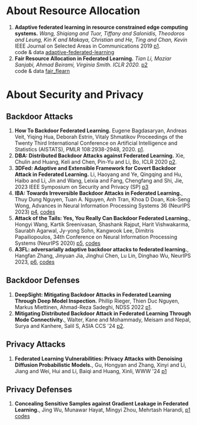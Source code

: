 # About Resource Allocation
1. **Adaptive federated learning in resource constrained edge computing systems.**  *Wang, Shiqiang and Tuor, Tiffany and Salonidis, Theodoros and Leung, Kin K and Makaya, Christian and He, Ting and Chan, Kevin* IEEE Journal on Selected Areas in Communications 2019 [p1](https://ieeexplore.ieee.org/document/8664630?denied=).  
code & data [adaptive-federated-learning](https://github.com/IBM/adaptive-federated-learning)
2. **Fair Resource Allocation in Federated Learning.**  	*Tian Li, Maziar Sanjabi, Ahmad Beirami, Virginia Smith. ICLR 2020.* [p2](https://arxiv.org/abs/1905.10497)  
 code & data [fair_flearn](https://github.com/litian96/fair_flearn)

# About Security and Privacy
## Backdoor Attacks
1. **How To Backdoor Federated Learning.**  Eugene Bagdasaryan, Andreas Veit, Yiqing Hua, Deborah Estrin, Vitaly Shmatikov Proceedings of the Twenty Third International Conference on Artificial Intelligence and Statistics  (AISTATS), PMLR 108:2938-2948, 2020. [p1](https://proceedings.mlr.press/v108/bagdasaryan20a.html).
2.  **DBA: Distributed Backdoor Attacks against Federated Learning.** Xie, Chulin and Huang, Keli and Chen, Pin-Yu and Li, Bo, ICLR 2020 [p2](https://openreview.net/pdf?id=rkgyS0VFvr).
3.  **3DFed: Adaptive and Extensible Framework for Covert Backdoor Attack in Federated Learning.** Li, Haoyang and Ye, Qingqing and Hu, Haibo and Li, Jin and Wang, Leixia and Fang, Chengfang and Shi, Jie, 2023 IEEE Symposium on Security and Privacy (SP) [p3](https://ieeexplore.ieee.org/document/10179401)
4.  **IBA: Towards Irreversible Backdoor Attacks in Federated Learning.**, Thuy Dung Nguyen, Tuan A. Nguyen, Anh Tran, Khoa D Doan, Kok-Seng Wong,  Advances in Neural Information Processing Systems 36 (NeurIPS 2023) [p4](https://proceedings.neurips.cc/paper_files/paper/2023/hash/d0c6bc641a56bebee9d985b937307367-Abstract-Conference.html), [codes](https://github.com/sail-research/iba)
5.  **Attack of the Tails: Yes, You Really Can Backdoor Federated Learning.**, Hongyi Wang, Kartik Sreenivasan, Shashank Rajput, Harit Vishwakarma, Saurabh Agarwal, Jy-yong Sohn, Kangwook Lee, Dimitris Papailiopoulos, 34th Conference on Neural Information Processing Systems (NeurIPS 2020) [p5](https://proceedings.neurips.cc/paper_files/paper/2020/hash/b8ffa41d4e492f0fad2f13e29e1762eb-Abstract.html), [codes](https://github.com/ksreenivasan/OOD_Federated_Learning)
6.  **A3FL: adversarially adaptive backdoor attacks to federated learning.**, Hangfan Zhang, Jinyuan Jia, Jinghui Chen, Lu Lin, Dinghao Wu, NeurIPS 2023, [p6](https://openreview.net/forum?id=S6ajVZy6FA), [codes](https://github.com/hfzhang31/A3FL)


## Backdoor Defenses
1. **DeepSight: Mitigating Backdoor Attacks in Federated Learning Through Deep Model Inspection.** Phillip Rieger, Thien Duc Nguyen, Markus Miettinen, Ahmad-Reza Sadeghi, NDSS 2022 [p1](https://arxiv.org/abs/2201.00763).
2. **Mitigating Distributed Backdoor Attack in Federated Learning Through Mode Connectivity.**, Walter, Kane and Mohammady, Meisam and Nepal, Surya and Kanhere, Salil S, ASIA CCS '24 [p2](https://dl.acm.org/doi/abs/10.1145/3634737.3637682?casa_token=3t1M1TpHN3YAAAAA:lDAw0-qF_zMsBDt8ST3bXe83QxAvlNoUE3MBB8S_6zePpWWF3drhshkszGCOQT06rB0uu9TVVXic).


## Privacy Attacks
1. **Federated Learning Vulnerabilities: Privacy Attacks with Denoising Diffusion Probabilistic Models.**, Gu, Hongyan and Zhang, Xinyi and Li, Jiang and Wei, Hui and Li, Baiqi and Huang, Xinli, WWW '24 [p1](https://dl.acm.org/doi/10.1145/3589334.3645514)

## Privacy Defenses
1. **Concealing Sensitive Samples against Gradient Leakage in Federated Learning.**, Jing Wu, Munawar Hayat, Mingyi Zhou, Mehrtash Harandi, [p1](https://ojs.aaai.org/index.php/AAAI/article/view/30171/32078) [codes](https://github.com/JingWu321/DCS-2)
